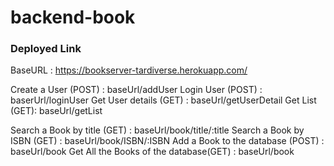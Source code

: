 # backend-book


### Deployed Link

BaseURL : https://bookserver-tardiverse.herokuapp.com/

Create a User (POST) : baseUrl/addUser
Login User (POST) : baserUrl/loginUser
Get User details (GET) : baseUrl/getUserDetail
Get List (GET): baseUrl/getList


Search a Book by title (GET) : baseUrl/book/title/:title
Search a Book by ISBN (GET) : baseUrl/book/ISBN/:ISBN
Add a Book to the database (POST) : baseUrl/book
Get All the Books of the database(GET)  : baseUrl/book
